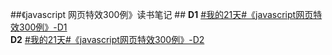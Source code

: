 ##《javascript 网页特效300例》读书笔记 ##
**D1** [#我的21天#《javascript网页特效300例》-D1](https://segmentfault.com/n/1330000004555448)  
**D2** [#我的21天#《javascript网页特效300例》-D2](https://segmentfault.com/n/1330000004568014)